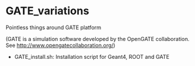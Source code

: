 # GATE_variations
Pointless things around GATE platform

(GATE is a simulation software developed by the OpenGATE collaboration. See http://www.opengatecollaboration.org/)

- GATE_install.sh: Installation script for Geant4, ROOT and GATE
